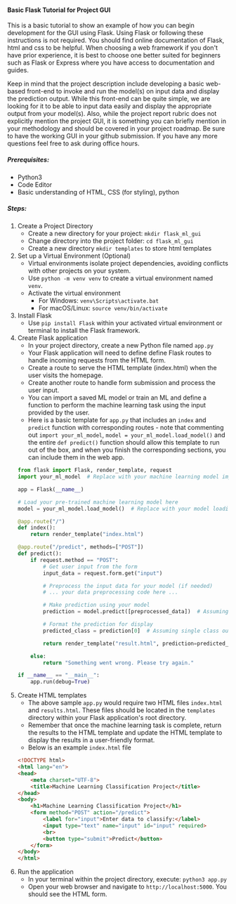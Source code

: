 #### Basic Flask Tutorial for Project GUI
This is a basic tutorial to show an example of how you can begin development for the GUI using Flask. Using Flask or following these instructions is not required. You should find online documentation of Flask, html and css to be helpful. When choosing a web framework if you don't have prior experience, it is best to choose one better suited for beginners such as Flask or Express where you have access to documentation and guides.

Keep in mind that the project description include developing a basic web-based front-end to invoke and run the model(s) on input data and display the prediction output. While this front-end can be quite simple, we are looking for it to be able to input data easily and display the appropriate output from your model(s). Also, while the project report rubric does not explicitly mention the project GUI, it is something you can briefly mention in your methodology and should be covered in your project roadmap. Be sure to have the working GUI in your github submission. If you have any more questions feel free to ask during office hours.


##### Prerequisites:
- Python3
- Code Editor
- Basic understanding of HTML, CSS (for styling), python

##### Steps:
1. Create a Project Directory
   - Create a new directory for your project: `mkdir flask_ml_gui`
   - Change directory into the project folder: `cd flask_ml_gui`
   - Create a new directory `mkdir templates` to store html templates
2. Set up a Virtual Environment (Optional)
   - Virtual environments isolate project dependencies, avoiding conflicts with other projects on your system. 
   - Use `python -m venv venv` to create a virtual environment named `venv`.
   - Activate the virtual environment
     - For Windows: `venv\Scripts\activate.bat`
     - For macOS/Linux: `source venv/bin/activate`
3. Install Flask
   - Use `pip install Flask` within your activated virtual environment or terminal to install the Flask framework.  
4. Create Flask application
   - In your project directory, create a new Python file named `app.py`
   - Your Flask application will need to define define Flask routes to handle incoming requests from the HTML form.
   - Create a route to serve the HTML template (index.html) when the user visits the homepage.
   - Create another route to handle form submission and process the user input.
   - You can import a saved ML model or train an ML and define a function to perform the machine learning task using the input provided by the user.
   - Here is a basic template for `app.py` that includes an `index` and `predict` function with corresponding routes - note that commenting out `import your_ml_model`, `model = your_ml_model.load_model()` and the entire `def predict()` function should allow this template to run out of the box, and when you finish the corresponding sections, you can include them in the web app.
    ```Python
    from flask import Flask, render_template, request
    import your_ml_model  # Replace with your machine learning model import

    app = Flask(__name__)

    # Load your pre-trained machine learning model here
    model = your_ml_model.load_model()  # Replace with your model loading logic

    @app.route("/")
    def index():
        return render_template("index.html")

    @app.route("/predict", methods=["POST"])
    def predict():
        if request.method == "POST":
            # Get user input from the form
            input_data = request.form.get("input")

            # Preprocess the input data for your model (if needed)
            # ... your data preprocessing code here ...

            # Make prediction using your model
            prediction = model.predict([preprocessed_data])  # Assuming a list input

            # Format the prediction for display
            predicted_class = prediction[0]  # Assuming single class output

            return render_template("result.html", prediction=predicted_class)

        else:
            return "Something went wrong. Please try again."

    if __name__ == "__main__":
        app.run(debug=True)
    ```
5. Create HTML templates
    - The above sample `app.py` would require two HTML files `index.html` and `results.html`. These files should be located in the `templates` directory within your Flask application's root directory.
    - Remember that once the machine learning task is complete, return the results to the HTML template and update the HTML template to display the results in a user-friendly format.
    - Below is an example `index.html` file
    ```HTML
    <!DOCTYPE html>
    <html lang="en">
    <head>
        <meta charset="UTF-8">
        <title>Machine Learning Classification Project</title>
    </head>
    <body>
        <h1>Machine Learning Classification Project</h1>
        <form method="POST" action="/predict">
            <label for="input">Enter data to classify:</label>
            <input type="text" name="input" id="input" required>
            <br>
            <button type="submit">Predict</button>
        </form>
    </body>
    </html>
    ```
6. Run the application
   - In your terminal within the project directory, execute: `python3 app.py`
   - Open your web browser and navigate to `http://localhost:5000`. You should see the HTML form. 